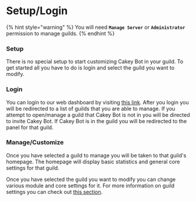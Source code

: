 # Setup/Login

{% hint style="warning" %}
You will need **`Manage Server`** or **`Administrator`** permission to manage guilds.
{% endhint %}

### Setup

There is no special setup to start customizing Cakey Bot in your guild. To get started all you have to do is login and select the guild you want to modify.

### Login

You can login to our web dashboard by visiting [this link](https://cakeybot.app/dashboard/public). After you login you will be redirected to a list of guilds that you are able to manage. If you attempt to open/manage a guild that Cakey Bot is not in you will be directed to invite Cakey Bot. If Cakey Bot is in the guild you will be redirected to the panel for that guild.

### Manage/Customize

Once you have selected a guild to manage you will be taken to that guild's homepage. The homepage will display basic statistics and general core settings for that guild.

Once you have selected the guild you want to modify you can change various module and core settings for it. For more information on guild settings you can check out [this section](web-dashboard.md).



